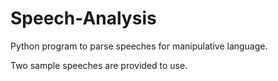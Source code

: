 # Speech-Analysis

Python program to parse speeches for manipulative language. 

Two sample speeches are provided to use.
